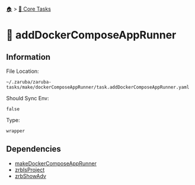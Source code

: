 <!--startTocHeader-->
[🏠](../README.md) > [🥝 Core Tasks](README.md)
# 🐳 addDockerComposeAppRunner
<!--endTocHeader-->

## Information

File Location:

    ~/.zaruba/zaruba-tasks/make/dockerComposeAppRunner/task.addDockerComposeAppRunner.yaml

Should Sync Env:

    false

Type:

    wrapper


## Dependencies

* [makeDockerComposeAppRunner](make-docker-compose-app-runner.md)
* [zrbIsProject](zrb-is-project.md)
* [zrbShowAdv](zrb-show-adv.md)
<!--startTocSubtopic-->
<!--endTocSubtopic-->